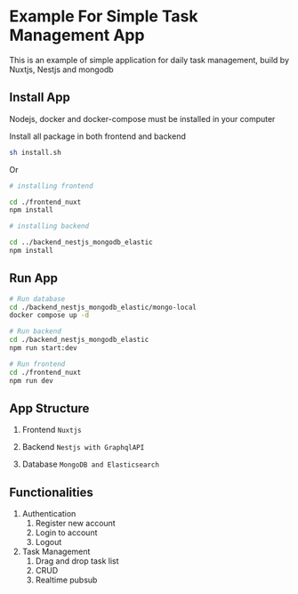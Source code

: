 # Example For Simple Task Management App

This is an example of simple application for daily task management, build by Nuxtjs, Nestjs and mongodb

## Install App
Nodejs, docker and docker-compose must be installed in your computer

Install all package in both frontend and backend

```sh
sh install.sh
```

Or
```sh
# installing frontend 

cd ./frontend_nuxt
npm install

# installing backend 

cd ../backend_nestjs_mongodb_elastic
npm install
```

## Run App
```sh
# Run database
cd ./backend_nestjs_mongodb_elastic/mongo-local
docker compose up -d

# Run backend
cd ./backend_nestjs_mongodb_elastic
npm run start:dev

# Run frontend
cd ./frontend_nuxt
npm run dev
```

## App Structure 
1. Frontend `Nuxtjs`

2. Backend `Nestjs with GraphqlAPI`

3. Database `MongoDB and Elasticsearch`


## Functionalities
1. Authentication
   1. Register new account
   2. Login to account
   3. Logout
2. Task Management
   1. Drag and drop task list
   2. CRUD
   3. Realtime pubsub

